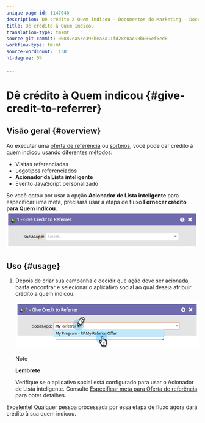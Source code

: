 ```yaml
---
unique-page-id: 1147040
description: Dê crédito à Quem indicou - Documentos do Marketing - Documentação do produto
title: Dê crédito à Quem indicou
translation-type: tm+mt
source-git-commit: 00887ea53e395bea3a11fd28e0ac98b085ef6ed8
workflow-type: tm+mt
source-wordcount: '138'
ht-degree: 0%

---
```



# Dê crédito à Quem indicou {#give-credit-to-referrer}

## Visão geral {#overview}

Ao executar uma [oferta de referência](../../../../product-docs/demand-generation/social/referral-offers/create-a-referral-offer.md) ou [sorteios](../../../../product-docs/demand-generation/social/sweepstakes/create-sweepstakes.md), você pode dar crédito à quem indicou usando diferentes métodos:

* Visitas referenciadas
* Logotipos referenciados
* **Acionador da Lista inteligente**
* Evento JavaScript personalizado

Se você optou por usar a opção **Acionador de Lista inteligente** para especificar uma meta, precisará usar a etapa de fluxo **Fornecer crédito** **para Quem indicou**.   ![](assets/image2014-9-22-15-3a59-3a18.png)

## Uso {#usage}

1. Depois de criar sua campanha e decidir que ação deve ser acionada, basta encontrar e selecionar o aplicativo social ao qual deseja atribuir crédito a quem indicou.

   ![](assets/image2014-9-22-15-3a59-3a39.png)

   >[!NOTE]
   >
   >**Lembrete**
   >
   >
   >Verifique se o aplicativo social está configurado para usar o Acionador de Lista inteligente. Consulte [Especificar meta para Oferta de referência](../../../../product-docs/demand-generation/social/referral-offers/specify-goal-for-referral-offer.md) para obter detalhes.

Excelente! Qualquer pessoa processada por essa etapa de fluxo agora dará crédito à sua quem indicou.
